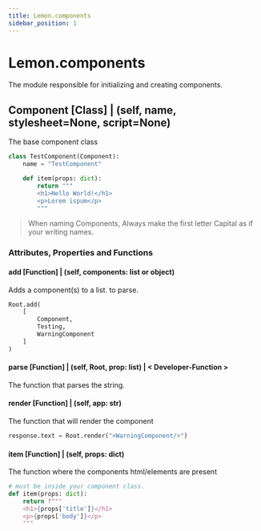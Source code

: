 ```yaml
---
title: Lemon.components
sidebar_position: 1
---
```


# Lemon.components

The module responsible for initializing and creating components.

## Component [Class] | (self, name, stylesheet=None, script=None)

The base component class

```python
class TestComponent(Component):
    name = "TestComponent"

    def item(props: dict):
        return """
        <h1>Hello World!</h1>
        <p>Lorem ispum</p>
        """
```

> When naming Components, Always make the first letter Capital as if your writing names.

### Attributes, Properties and Functions

#### add [Function] | (self, components: list or object)

Adds a component(s) to a list. to parse.

```python
Root.add(
    [
        Component,
        Testing,
        WarningComponent
    ]
)
```

#### parse [Function] | (self, Root, prop: list) | < Developer-Function >

The function that parses the string.

#### render [Function] | (self, app: str)

The function that will render the component

```python
response.text = Root.render("<WarningComponent/>")
```

#### item [Function] | (self, props: dict)

The function where the components html/elements are present

```python
# must be inside your component class.
def item(props: dict):
    return f"""
    <h1>{props['title']}</h1>
    <p>{props['body']}</p>
    """
```
